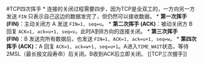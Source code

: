 #TCP四次挥手
    *   连接的关闭过程需要四步，因为TCP是全双工的，一方向另一方发送 `FIN` 只表示自己这边的数据发完了，但仍然可以接收数据。
    *   **第一次挥手 (FIN)**：主动关闭方 A 发送 `FIN=1, seq=u`。
    *   **第二次挥手 (ACK)**：被动关闭方 B 回复 `ACK=1, ack=u+1, seq=v`。此时A到B方向的连接关闭。
    *   **第三次挥手 (FIN)**：B 发送完所有数据后，也发送 `FIN=1, ACK=1, ack=u+1, seq=w`。
    *   **第四次挥手 (ACK)**：A 回复 `ACK=1, ack=w+1, seq=u+1`。A进入`TIME_WAIT`状态，等待2MSL（最长报文段寿命）后关闭。B收到ACK后立即关闭。
[[TCP三次握手]]